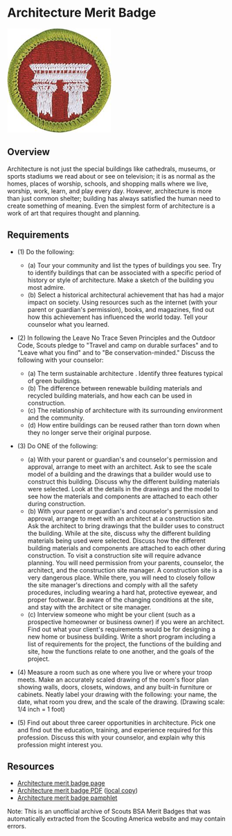 

# Architecture Merit Badge

![Architecture Merit Badge](images/architecture-merit-badge.jpg)

## Overview



Architecture is not just the special buildings like cathedrals, museums, or sports stadiums we read about or see on television; it is as normal as the homes, places of worship, schools, and shopping malls where we live, worship, work, learn, and play every day. However, architecture is more than just common shelter; building has always satisfied the human need to create something of meaning. Even the simplest form of architecture is a work of art that requires thought and planning.

## Requirements

* (1) Do the following:
    * (a) Tour your community and list the types of buildings you see. Try to identify buildings that can be associated with a specific period of history or style of architecture. Make a sketch of the building you most admire.
    * (b) Select a historical architectural achievement that has had a major impact on society. Using resources such as the internet (with your parent or guardian's permission), books, and magazines, find out how this achievement has influenced the world today. Tell your counselor what you learned.


* (2) In following the Leave No Trace Seven Principles and the Outdoor Code, Scouts pledge to "Travel and camp on durable surfaces" and to "Leave what you find" and to "Be conservation-minded." Discuss the following with your counselor:
    * (a) The term sustainable architecture . Identify three features typical of green buildings.
    * (b) The difference between renewable building materials and recycled building materials, and how each can be used in construction.
    * (c) The relationship of architecture with its surrounding environment and the community.
    * (d) How entire buildings can be reused rather than torn down when they no longer serve their original purpose.


* (3) Do ONE of the following:
    * (a) With your parent or guardian's and counselor's permission and approval, arrange to meet with an architect. Ask to see the scale model of a building and the drawings that a builder would use to construct this building. Discuss why the different building materials were selected. Look at the details in the drawings and the model to see how the materials and components are attached to each other during construction.
    * (b) With your parent or guardian's and counselor's permission and approval, arrange to meet with an architect at a construction site. Ask the architect to bring drawings that the builder uses to construct the building. While at the site, discuss why the different building materials being used were selected. Discuss how the different building materials and components are attached to each other during construction.  To visit a construction site will require advance planning. You will need permission from your parents, counselor, the architect, and the construction site manager. A construction site is a very dangerous place. While there, you will need to closely follow the site manager's directions and comply with all the safety procedures, including wearing a hard hat, protective eyewear, and proper footwear. Be aware of the changing conditions at the site, and stay with the architect or site manager.
    * (c) Interview someone who might be your client (such as a prospective homeowner or business owner) if you were an architect. Find out what your client's requirements would be for designing a new home or business building. Write a short program including a list of requirements for the project, the functions of the building and site, how the functions relate to one another, and the goals of the project.


* (4) Measure a room such as one where you live or where your troop meets. Make an accurately scaled drawing of the room's floor plan showing walls, doors, closets, windows, and any built-in furniture or cabinets. Neatly label your drawing with the following: your name, the date, what room you drew, and the scale of the drawing. (Drawing scale: 1/4 inch = 1 foot)
* (5) Find out about three career opportunities in architecture. Pick one and find out the education, training, and experience required for this profession. Discuss this with your counselor, and explain why this profession might interest you.


## Resources

- [Architecture merit badge page](https://www.scouting.org/merit-badges/architecture/)
- [Architecture merit badge PDF](https://filestore.scouting.org/filestore/Merit_Badge_ReqandRes/Pamphlets/Architecture_Landscape_2025.pdf) ([local copy](files/landscape-architecture-merit-badge.pdf))
- [Architecture merit badge pamphlet](https://www.scoutshop.org/bsa-architecture-and-landscape-merit-badge-pamphlet-boy-scouts-of-america-659867.html)

Note: This is an unofficial archive of Scouts BSA Merit Badges that was automatically extracted from the Scouting America website and may contain errors.